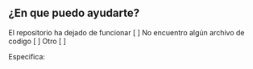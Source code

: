 ## ¿En que puedo ayudarte?

El repositorio ha dejado de funcionar [ ]
No encuentro algún archivo de codigo  [ ]
Otro                                  [ ]

Especifica:
